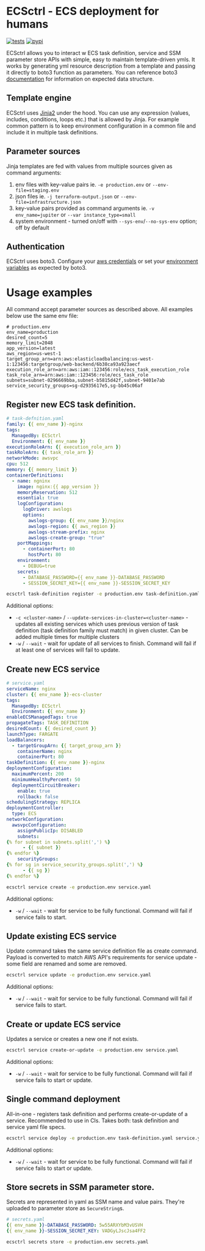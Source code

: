 ECSctrl - ECS deployment for humans
===

[![tests](https://github.com/wlatanowicz/ecsctrl/actions/workflows/tests.yml/badge.svg)](https://github.com/wlatanowicz/ecsctrl/actions/workflows/tests.yml)
[![pypi](https://img.shields.io/pypi/v/ecsctrl)](https://pypi.org/project/ecsctrl/)


ECSctrl allows you to interact w ECS task definition, service and SSM parameter store APIs with simple, easy to maintain template-driven ymls. It works by generating yml resource description from a template and passing it directly to boto3 function as parameters. You can reference boto3 [documentation](https://boto3.amazonaws.com/v1/documentation/api/latest/reference/services/ecs.html) for information on expected data structure.

Template engine
---

ECSctrl uses [Jinja2](https://palletsprojects.com/p/jinja/) under the hood. You can use any expression (values, includes, conditions, loops etc.) that is allowed by Jinja. For example common pattern is to keep environment configuration in a common file and include it in multiple task definitions.

Parameter sources
---

Jinja templates are fed with values from multiple sources given as command arguments:

1. env files with key-value pairs ie. `-e production.env` or `--env-file=staging.env`
2. json files ie. `-j terraform-output.json` or `--env-file=infrastructure.json`
3. key-value pairs provided as command arguments ie. `-v env_name=jupiter` or `--var instance_type=small`
4. system environment - turned on/off with `--sys-env`/`--no-sys-env` option; off by default

Authentication
---

ECSctrl uses boto3. Configure your [aws credentials](https://boto3.amazonaws.com/v1/documentation/api/latest/guide/credentials.html#environment-variables) or set your [environment variables](https://boto3.amazonaws.com/v1/documentation/api/latest/guide/credentials.html#environment-variables) as expected by boto3.


Usage examples
===

All command accept parameter sources as described above. All examples below use the same env file:
```
# production.env
env_name=production
desired_count=5
memory_limit=2048
app_version=latest
aws_region=us-west-1
target_group_arn=arn:aws:elasticloadbalancing:us-west-1:123456:targetgroup/web-backend/6b38ca93a923aecf
execution_role_arn=arn:aws:iam::123456:role/ecs_task_execution_role
task_role_arn=arn:aws:iam::123456:role/ecs_task_role
subnets=subnet-0296669bba,subnet-b5815d42f,subnet-9401e7ab
service_security_groups=sg-d2935617e5,sg-bb45c06af
```

Register new ECS task definition.
---

```yaml
# task-defnition.yaml
family: {{ env_name }}-nginx
tags:
  ManagedBy: ECSctrl
  Environment: {{ env_name }}
executionRoleArn: {{ execution_role_arn }}
taskRoleArn: {{ task_role_arn }}
networkMode: awsvpc
cpu: 512
memory: {{ memory_limit }}
containerDefinitions:
  - name: ngninx
    image: nginx:{{ app_version }}
    memoryReservation: 512
    essential: true
    logConfiguration:
      logDriver: awslogs
      options:
        awslogs-group: {{ env_name }}/nginx
        awslogs-region: {{ aws_region }}
        awslogs-stream-prefix: nginx
        awslogs-create-group: "true"
    portMappings:
      - containerPort: 80
        hostPort: 80
    environment:
      - DEBUG=true
    secrets:
      - DATABASE_PASSWORD={{ env_name }}-DATABASE_PASSWORD
      - SESSION_SECRET_KEY={{ env_name }}-SESSION_SECRET_KEY
```

```bash
ecsctrl task-definition register -e production.env task-definition.yaml
```

Additional options:
- `-c <cluster-name>` / `--update-services-in-cluster=<cluster-name>` - updates all existing services which uses previous version of task definition (task definition family must match) in given cluster. Can be added multiple times for multiple clusters
- `-w` / `--wait` - wait for update of all services to finish. Command will fail if at least one of services will fail to update.

Create new ECS service
---

```yaml
# service.yaml
serviceName: nginx
cluster: {{ env_name }}-ecs-cluster
tags:
  ManagedBy: ECSctrl
  Environment: {{ env_name }}
enableECSManagedTags: true
propagateTags: TASK_DEFINITION
desiredCount: {{ desired_count }}
launchType: FARGATE
loadBalancers:
  - targetGroupArn: {{ target_group_arn }}
    containerName: nginx
    containerPort: 80
taskDefinition: {{ env_name }}-nginx
deploymentConfiguration:
  maximumPercent: 200
  minimumHealthyPercent: 50
  deploymentCircuitBreaker:
    enable: true
    rollback: false
schedulingStrategy: REPLICA
deploymentController:
  type: ECS
networkConfiguration:
  awsvpcConfiguration:
    assignPublicIp: DISABLED
    subnets:
{% for subnet in subnets.split(',') %}
      - {{ subnet }}
{% endfor %}
    securityGroups:
{% for sg in service_security_groups.split(',') %}
      - {{ sg }}
{% endfor %}
```

```bash
ecsctrl service create -e production.env service.yaml
```

Additional options:
- `-w` / `--wait` - wait for service to be fully functional. Command will fail if service fails to start.


Update existing ECS service
---

Update command takes the same service definition file as create command. Payload is converted to match AWS API's requirements for service update - some field are renamed and some are removed.

```bash
ecsctrl service update -e production.env service.yaml
```

Additional options:
- `-w` / `--wait` - wait for service to be fully functional. Command will fail if service fails to start.


Create or update ECS service
---

Updates a service or creates a new one if not exists.

```bash
ecsctrl service create-or-update -e production.env service.yaml
```

Additional options:
- `-w` / `--wait` - wait for service to be fully functional. Command will fail if service fails to start or update.


Single command deployment
---

All-in-one - registers task definition and performs create-or-update of a service. Recommended to use in CIs. Takes both: task definition and service yaml file specs.

```bash
ecsctrl service deploy -e production.env task-definition.yaml service.yaml
```

Additional options:
- `-w` / `--wait` - wait for service to be fully functional. Command will fail if service fails to start or update.


Store secrets in SSM parameter store.
---

Secrets are represented in yaml as SSM name and value pairs. They're uploaded to parameter store as `SecureString`s.

```yaml
# secrets.yaml
{{ env_name }}-DATABASE_PASSWORD: 5w55ARXYbM3vUSVH
{{ env_name }}-SESSION_SECRET_KEY: VADGyLJscJsa4FF2
```

```bash
ecsctrl secrets store -e production.env secrets.yaml
```
